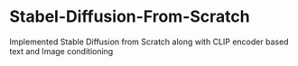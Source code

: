 # Stabel-Diffusion-From-Scratch
Implemented Stable Diffusion from Scratch along with CLIP encoder based text and Image conditioning
